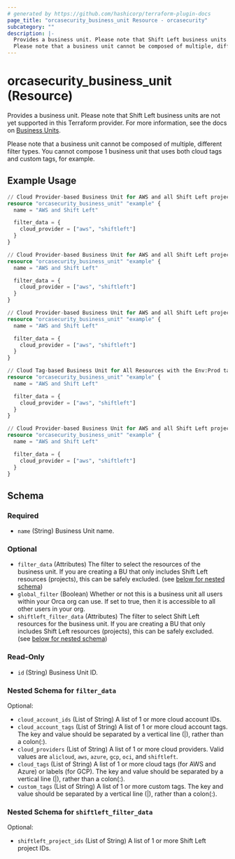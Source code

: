 ```yaml
---
# generated by https://github.com/hashicorp/terraform-plugin-docs
page_title: "orcasecurity_business_unit Resource - orcasecurity"
subcategory: ""
description: |-
  Provides a business unit. Please note that Shift Left business units are not yet supported in this Terraform provider. For more information, see the docs on Business Units https://docs.orcasecurity.io/docs/business-unit-feature.
  Please note that a business unit cannot be composed of multiple, different filter types. You cannot compose 1 business unit that uses both cloud tags and custom tags, for example.
---
```


# orcasecurity_business_unit (Resource)

Provides a business unit. Please note that Shift Left business units are not yet supported in this Terraform provider. For more information, see the docs on [Business Units](https://docs.orcasecurity.io/docs/business-unit-feature).

Please note that a business unit cannot be composed of multiple, different filter types. You cannot compose 1 business unit that uses both cloud tags and custom tags, for example.

## Example Usage

```terraform
// Cloud Provider-based Business Unit for AWS and all Shift Left projects
resource "orcasecurity_business_unit" "example" {
  name = "AWS and Shift Left"

  filter_data = {
    cloud_provider = ["aws", "shiftleft"]
  }
}

// Cloud Provider-based Business Unit for AWS and all Shift Left projects
resource "orcasecurity_business_unit" "example" {
  name = "AWS and Shift Left"

  filter_data = {
    cloud_provider = ["aws", "shiftleft"]
  }
}

// Cloud Provider-based Business Unit for AWS and all Shift Left projects
resource "orcasecurity_business_unit" "example" {
  name = "AWS and Shift Left"

  filter_data = {
    cloud_provider = ["aws", "shiftleft"]
  }
}

// Cloud Tag-based Business Unit for All Resources with the Env:Prod tag or Sensitive:True tag.
resource "orcasecurity_business_unit" "example" {
  name = "AWS and Shift Left"

  filter_data = {
    cloud_provider = ["aws", "shiftleft"]
  }
}

// Cloud Provider-based Business Unit for AWS and all Shift Left projects
resource "orcasecurity_business_unit" "example" {
  name = "AWS and Shift Left"

  filter_data = {
    cloud_provider = ["aws", "shiftleft"]
  }
}
```

<!-- schema generated by tfplugindocs -->
## Schema

### Required

- `name` (String) Business Unit name.

### Optional

- `filter_data` (Attributes) The filter to select the resources of the business unit. If you are creating a BU that only includes Shift Left resources (projects), this can be safely excluded. (see [below for nested schema](#nestedatt--filter_data))
- `global_filter` (Boolean) Whether or not this is a business unit all users within your Orca org can use. If set to true, then it is accessible to all other users in your org.
- `shiftleft_filter_data` (Attributes) The filter to select Shift Left resources for the business unit. If you are creating a BU that only includes Shift Left resources (projects), this can be safely excluded. (see [below for nested schema](#nestedatt--shiftleft_filter_data))

### Read-Only

- `id` (String) Business Unit ID.

<a id="nestedatt--filter_data"></a>
### Nested Schema for `filter_data`

Optional:

- `cloud_account_ids` (List of String) A list of 1 or more cloud account IDs.
- `cloud_account_tags` (List of String) A list of 1 or more cloud account tags. The key and value should be separated by a vertical line (|), rather than a colon(:).
- `cloud_providers` (List of String) A list of 1 or more cloud providers. Valid values are `alicloud`, `aws`, `azure`, `gcp`, `oci`, and `shiftleft`.
- `cloud_tags` (List of String) A list of 1 or more cloud tags (for AWS and Azure) or labels (for GCP). The key and value should be separated by a vertical line (|), rather than a colon(:).
- `custom_tags` (List of String) A list of 1 or more custom tags. The key and value should be separated by a vertical line (|), rather than a colon(:).


<a id="nestedatt--shiftleft_filter_data"></a>
### Nested Schema for `shiftleft_filter_data`

Optional:

- `shiftleft_project_ids` (List of String) A list of 1 or more Shift Left project IDs.


